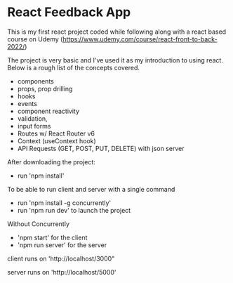 # React Feedback App

This is my first react project coded while following along with a react based course on Udemy (https://www.udemy.com/course/react-front-to-back-2022/)

The project is very basic and I've used it as my introduction to using react. Below is a rough list of the concepts covered.
- components
- props, prop drilling
- hooks
- events
- component reactivity
- validation,
- input forms
- Routes w/ React Router v6
- Context (useContext hook)
- API Requests (GET, POST, PUT, DELETE) with json server

After downloading the project:

- run 'npm install'

To be able to run client and server with a single command
- run 'npm install -g concurrently'
- run 'npm run dev' to launch the project

Without Concurrently
- 'npm start' for the client<br />
- 'npm run server' for the server<br />

client runs on 'http://localhost/3000"

server runs on 'http://localhost/5000'
